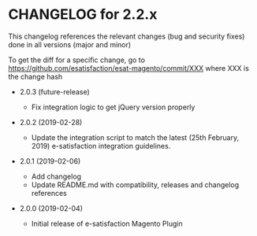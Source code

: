 CHANGELOG for 2.2.x
===================

This changelog references the relevant changes (bug and security fixes) done in all versions (major and minor)

To get the diff for a specific change, go to https://github.com/esatisfaction/esat-magento/commit/XXX where XXX is the change hash

* 2.0.3 (future-release)
  * Fix integration logic to get jQuery version properly

* 2.0.2 (2019-02-28)
  * Update the integration script to match the latest (25th February, 2019) e-satisfaction integration guidelines.
* 2.0.1 (2019-02-06)
  * Add changelog
  * Update README.md with compatibility, releases and changelog references
* 2.0.0 (2019-02-04)
  * Initial release of e-satisfaction Magento Plugin
